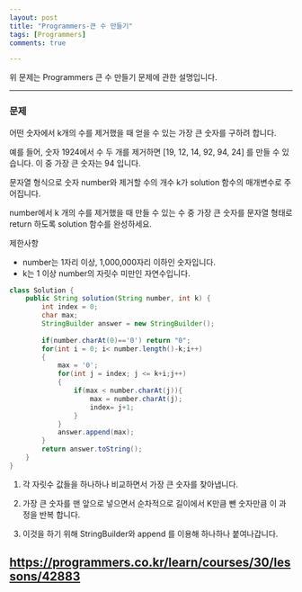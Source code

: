 ```yaml
---
layout: post
title: "Programmers-큰 수 만들기"
tags: [Programmers]
comments: true

---
```


위 문제는 Programmers 큰 수 만들기 문제에 관한 설명입니다.<br>

---

### 문제

어떤 숫자에서 k개의 수를 제거했을 때 얻을 수 있는 가장 큰 숫자를 구하려 합니다.

예를 들어, 숫자 1924에서 수 두 개를 제거하면 [19, 12, 14, 92, 94, 24] 를 만들 수 있습니다. 이 중 가장 큰 숫자는 94 입니다.

문자열 형식으로 숫자 number와 제거할 수의 개수 k가 solution 함수의 매개변수로 주어집니다.

number에서 k 개의 수를 제거했을 때 만들 수 있는 수 중 가장 큰 숫자를 문자열 형태로 return 하도록 solution 함수를 완성하세요.

제한사항
* number는 1자리 이상, 1,000,000자리 이하인 숫자입니다.
* k는 1 이상 number의 자릿수 미만인 자연수입니다.

```java
class Solution {
    public String solution(String number, int k) {
        int index = 0;
        char max;
        StringBuilder answer = new StringBuilder();
        
        if(number.charAt(0)=='0') return "0";
        for(int i = 0; i< number.length()-k;i++)
        {
            max = '0';
            for(int j = index; j <= k+i;j++)
            {
                if(max < number.charAt(j)){
                    max = number.charAt(j);
                    index= j+1;
                }
            }
            answer.append(max);
        }
        return answer.toString();
    }
}
```
1. 각 자릿수 값들을 하나하나 비교하면서 가장 큰 숫자를 찾아냅니다.

2. 가장 큰 숫자를 맨 앞으로 넣으면서 순차적으로 길이에서 K만큼 뺀 숫자만큼 이 과정을 반복 합니다.

3. 이것을 하기 위해 StringBuilder와 append 를 이용해 하나하나 붙여나갑니다.

https://programmers.co.kr/learn/courses/30/lessons/42883
---
